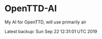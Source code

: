 # OpenTTD-AI
My AI for OpenTTD, will use primarily air

Latest backup: Sun Sep 22 12:31:01 UTC 2019
